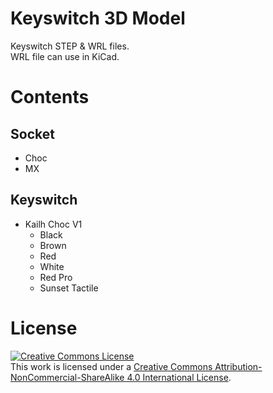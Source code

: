 # Keyswitch 3D Model

Keyswitch STEP & WRL files.  
WRL file can use in KiCad.

# Contents

## Socket
- Choc
- MX

## Keyswitch

- Kailh Choc V1
  + Black
  + Brown
  + Red
  + White
  + Red Pro
  + Sunset Tactile

# License

<a rel="license" href="http://creativecommons.org/licenses/by-nc-sa/4.0/"><img alt="Creative Commons License" style="border-width:0" src="https://i.creativecommons.org/l/by-nc-sa/4.0/88x31.png" /></a><br />This work is licensed under a <a rel="license" href="http://creativecommons.org/licenses/by-nc-sa/4.0/">Creative Commons Attribution-NonCommercial-ShareAlike 4.0 International License</a>.
